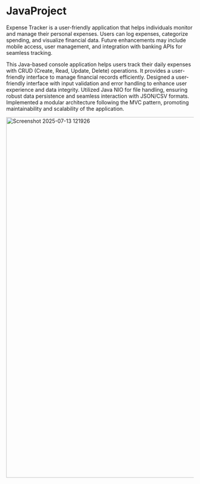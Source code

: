 # JavaProject
Expense Tracker is a user-friendly application that helps individuals monitor and manage their personal expenses. Users can log expenses, categorize spending, and visualize financial data. Future enhancements may include mobile access, user management, and integration with banking APIs for seamless tracking.

This Java-based console application helps users track their daily expenses with CRUD (Create, Read, Update, Delete) operations. It provides a user-friendly interface to manage financial records efficiently.
Designed a user-friendly interface with input validation and error handling to enhance user experience and data integrity.
Utilized Java NIO for file handling, ensuring robust data persistence and seamless interaction with JSON/CSV formats.
Implemented a modular architecture following the MVC pattern, promoting maintainability and scalability of the application.

<img width="1408" height="968" alt="Screenshot 2025-07-13 121926" src="https://github.com/user-attachments/assets/bc88ddca-1b06-4309-b378-e7c2b7417b6f" />


